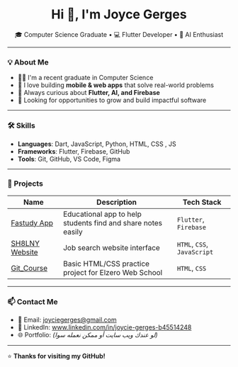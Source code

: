 <h1 align="center">Hi 👋, I'm Joyce Gerges</h1>

<p align="center">
  🎓 Computer Science Graduate • 💻 Flutter Developer • 🤖 AI Enthusiast
</p>

---

### 💡 About Me

- 👩‍🎓 I'm a recent graduate in Computer Science  
- 📱 I love building **mobile & web apps** that solve real-world problems  
- 💬 Always curious about **Flutter, AI, and Firebase**  
- 🚀 Looking for opportunities to grow and build impactful software

---

### 🛠️ Skills

- **Languages**: Dart, JavaScript, Python, HTML, CSS , JS
- **Frameworks**: Flutter, Firebase, GitHub
- **Tools**: Git, GitHub, VS Code, Figma

---

### 📱 Projects

| Name | Description | Tech Stack |
|------|-------------|------------|
| [Fastudy App](https://github.com/JoycieGerges/Fastudy-app) | Educational app to help students find and share notes easily | `Flutter`, `Firebase` |
| [SH8LNY Website](https://github.com/JoycieGerges/SH8LNY-Website) | Job search website interface | `HTML`, `CSS`, `JavaScript` |
| [Git_Course](https://github.com/JoycieGerges/Git_Course) | Basic HTML/CSS practice project for Elzero Web School | `HTML`, `CSS` |

---

### 📫 Contact Me

- 📧 Email: joyciegerges@gmail.com
- 💼 LinkedIn: www.linkedin.com/in/joycie-gerges-b45514248
- 🌐 Portfolio: *(لو عندك ويب سايت أو ممكن نعمله سوا)*

---

⭐ **Thanks for visiting my GitHub!**
